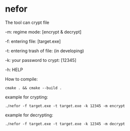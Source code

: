 # nefor
The tool can crypt file

-m: regime mode: [encrypt & decrypt]

-f: entering file: [target.exe]

-t: entering trash of file: (in developing)

-k: your password to crypt: [12345]

-h: HELP

How to compile:

    cmake . && cmake --build .
  
example for crypting:

    ./nefor -f target.exe -t target.exe -k 12345 -m encrypt 

example for decrypting:

    ./nefor -f target.exe -t target.exe -k 12345 -m decrypt

    
